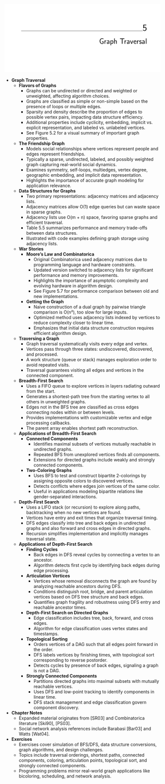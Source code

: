 ![ADM-ch05-graph-traversal](ADM-ch05-graph-traversal.best.png)

- **Graph Traversal**
  - **Flavors of Graphs**
    - Graphs can be undirected or directed and weighted or unweighted, affecting algorithm choices.
    - Graphs are classified as simple or non-simple based on the presence of loops or multiple edges.
    - Sparsity and density describe the proportion of edges to possible vertex pairs, impacting data structure efficiency.
    - Additional properties include cyclicity, embedding, implicit vs. explicit representation, and labeled vs. unlabeled vertices.
    - See Figure 5.2 for a visual summary of important graph properties.
  - **The Friendship Graph**
    - Models social relationships where vertices represent people and edges represent friendships.
    - Typically a sparse, undirected, labeled, and possibly weighted graph capturing real-world social dynamics.
    - Examines symmetry, self-loops, multiedges, vertex degree, geographic embedding, and implicit data representation.
    - Highlights the importance of accurate graph modeling for application relevance.
  - **Data Structures for Graphs**
    - Two primary representations: adjacency matrices and adjacency lists.
    - Adjacency matrices allow O(1) edge queries but can waste space in sparse graphs.
    - Adjacency lists use O(m + n) space, favoring sparse graphs and efficient traversal.
    - Table 5.5 summarizes performance and memory trade-offs between data structures.
    - Illustrated with code examples defining graph storage using adjacency lists.
  - **War Stories**
    - **Moore’s Law and Combinatorica**
      - Original Combinatorica used adjacency matrices due to programming language and hardware constraints.
      - Updated version switched to adjacency lists for significant performance and memory improvements.
      - Highlights the importance of asymptotic complexity and evolving hardware in algorithm design.
      - See Figure 5.7 for performance comparison between old and new implementations.
    - **Getting the Graph**
      - Naive construction of a dual graph by pairwise triangle comparison is O(n²), too slow for large inputs.
      - Optimized method uses adjacency lists indexed by vertices to reduce complexity closer to linear time.
      - Emphasizes that initial data structure construction requires efficient algorithm design.
  - **Traversing a Graph**
    - Graph traversal systematically visits every edge and vertex.
    - Vertices pass through three states: undiscovered, discovered, and processed.
    - A work structure (queue or stack) manages exploration order to avoid repeated visits.
    - Traversal guarantees visiting all edges and vertices in the connected component.
  - **Breadth-First Search**
    - Uses a FIFO queue to explore vertices in layers radiating outward from the start.
    - Generates a shortest-path tree from the starting vertex to all others in unweighted graphs.
    - Edges not in the BFS tree are classified as cross edges connecting nodes within or between levels.
    - Provides implementations with customizable vertex and edge processing callbacks.
    - The parent array enables shortest path reconstruction.
  - **Applications of Breadth-First Search**
    - **Connected Components**
      - Identifies maximal subsets of vertices mutually reachable in undirected graphs.
      - Repeated BFS from unexplored vertices finds all components.
      - Extensions for directed graphs include weakly and strongly connected components.
    - **Two-Coloring Graphs**
      - Uses BFS to test and construct bipartite 2-colorings by assigning opposite colors to discovered vertices.
      - Detects conflicts where edges join vertices of the same color.
      - Useful in applications modeling bipartite relations like gender-separated interactions.
  - **Depth-First Search**
    - Uses a LIFO stack (or recursion) to explore along paths, backtracking when no new vertices are found.
    - Vertices have entry and exit times that organize traversal timing.
    - DFS edges classify into tree and back edges in undirected graphs and also forward and cross edges in directed graphs.
    - Recursion simplifies implementation and implicitly manages traversal state.
  - **Applications of Depth-First Search**
    - **Finding Cycles**
      - Back edges in DFS reveal cycles by connecting a vertex to an ancestor.
      - Algorithm detects first cycle by identifying back edges during edge processing.
    - **Articulation Vertices**
      - Vertices whose removal disconnects the graph are found by analyzing reachable ancestors during DFS.
      - Conditions distinguish root, bridge, and parent articulation vertices based on DFS tree structure and back edges.
      - Quantifies graph fragility and robustness using DFS entry and reachable ancestor times.
    - **Depth-First Search on Directed Graphs**
      - Edge classification includes tree, back, forward, and cross edges.
      - Algorithm for edge classification uses vertex states and timestamps.
    - **Topological Sorting**
      - Orders vertices of a DAG such that all edges point forward in the order.
      - DFS labels vertices by finishing times, with topological sort corresponding to reverse postorder.
      - Detects cycles by presence of back edges, signaling a graph is not a DAG.
    - **Strongly Connected Components**
      - Partitions directed graphs into maximal subsets with mutually reachable vertices.
      - Uses DFS and low-point tracking to identify components in linear time.
      - DFS stack management and edge classification govern component discovery.
- **Chapter Notes**
  - Expanded material originates from [SR03] and Combinatorica literature [Ski90], [PS03].
  - Social network analysis references include Barabasi [Bar03] and Watts [Wat04].
- **Exercises**
  - Exercises cover simulation of BFS/DFS, data structure conversions, graph algorithms, and design challenges.
  - Topics include traversal orderings, shortest paths, connected components, coloring, articulation points, topological sort, and strongly connected components.
  - Programming problems mirror real-world graph applications like bicoloring, scheduling, and network analysis.

